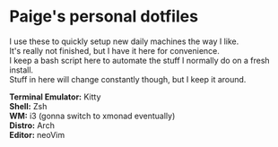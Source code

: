 # Paige's personal dotfiles
I use these to quickly setup new daily machines the way I like.  
It's really not finished, but I have it here for convenience.  
I keep a bash script here to automate the stuff I normally do on a fresh install.  
Stuff in here will change constantly though, but I keep it around.  

**Terminal Emulator:** Kitty  
**Shell:** Zsh  
**WM:** i3 (gonna switch to xmonad eventually)  
**Distro:** Arch  
**Editor:** neoVim
